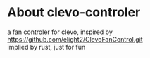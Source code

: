 # About clevo-controler

a fan controler for clevo, inspired by https://github.com/elight2/ClevoFanControl.git </br>
implied by rust, just for fun
